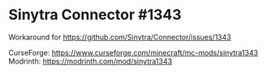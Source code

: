 # Sinytra Connector #1343

Workaround for https://github.com/Sinytra/Connector/issues/1343

CurseForge: https://www.curseforge.com/minecraft/mc-mods/sinytra1343  
Modrinth: https://modrinth.com/mod/sinytra1343
